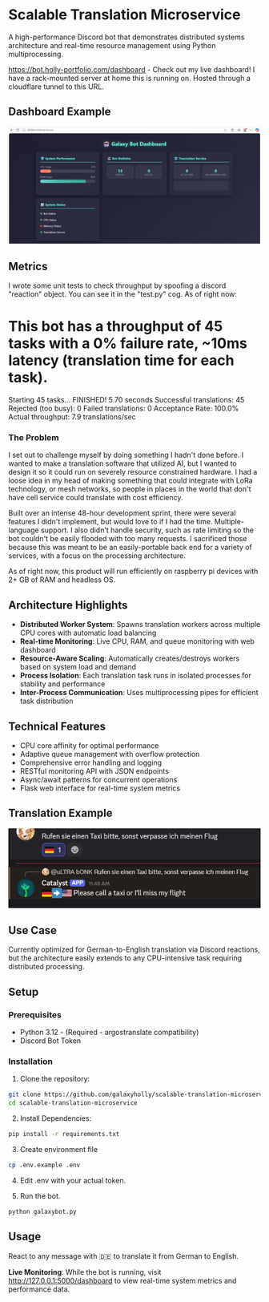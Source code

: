 # Scalable Translation Microservice

A high-performance Discord bot that demonstrates distributed systems architecture and real-time resource management using Python multiprocessing.

https://bot.holly-portfolio.com/dashboard - Check out my live dashboard! I have a rack-mounted server at home this is running on. Hosted through a cloudflare tunnel to this URL.

## Dashboard Example
![alt text](image.png)

## Metrics
I wrote some unit tests to check throughput by spoofing a discord "reaction" object. You can see it in the "test.py" cog. As of right now:
# This bot has a throughput of 45 tasks with a 0% failure rate, ~10ms latency (translation time for each task).
Starting 45 tasks...
FINISHED! 5.70 seconds
Successful translations: 45
Rejected (too busy): 0
Failed translations: 0
Acceptance Rate: 100.0%
Actual throughput: 7.9 translations/sec

### The Problem
I set out to challenge myself by doing something I hadn't done before. I wanted to make a translation software that utilized AI, but I wanted to design it so it could run on severely resource constrained hardware. I had a loose idea in my head of making something that could integrate with LoRa technology, or mesh networks, so people in places in the world that don't have cell service could translate with cost efficiency.

Built over an intense 48-hour development sprint, there were several features I didn't implement, but would love to if I had the time. Multiple-language support. I also didn't handle security, such as rate limiting so the bot couldn't be easily flooded with too many requests. I sacrificed those because this was meant to be an easily-portable back end for a variety of services, with a focus on the processing architecture.

As of right now, this product will run efficiently on raspberry pi devices with 2+ GB of RAM and headless OS.

## Architecture Highlights

- **Distributed Worker System**: Spawns translation workers across multiple CPU cores with automatic load balancing
- **Real-time Monitoring**: Live CPU, RAM, and queue monitoring with web dashboard
- **Resource-Aware Scaling**: Automatically creates/destroys workers based on system load and demand
- **Process Isolation**: Each translation task runs in isolated processes for stability and performance
- **Inter-Process Communication**: Uses multiprocessing pipes for efficient task distribution

## Technical Features

- CPU core affinity for optimal performance
- Adaptive queue management with overflow protection
- Comprehensive error handling and logging
- RESTful monitoring API with JSON endpoints
- Async/await patterns for concurrent operations
- Flask web interface for real-time system metrics



## Translation Example
![alt text](image-1.png)

## Use Case
Currently optimized for German-to-English translation via Discord reactions, but the architecture easily extends to any CPU-intensive task requiring distributed processing.

## Setup

### Prerequisites
- Python 3.12 - (Required - argostranslate compatibility)
- Discord Bot Token

### Installation

1. Clone the repository:
```bash
git clone https://github.com/galaxyholly/scalable-translation-microservice.git
cd scalable-translation-microservice
```

2. Install Dependencies:
```bash
pip install -r requirements.txt
```

3. Create environment file
```bash
cp .env.example .env
```

4. Edit .env with your actual token.

5. Run the bot.
```bash
python galaxybot.py
```

## Usage

React to any message with 🇩🇪 to translate it from German to English. 

**Live Monitoring**: While the bot is running, visit http://127.0.0.1:5000/dashboard to view real-time system metrics and performance data.
